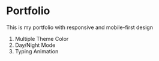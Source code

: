 # Portfolio
This is my portfolio with responsive and mobile-first design
1. Multiple Theme Color
2. Day/Night Mode
3. Typing Animation
